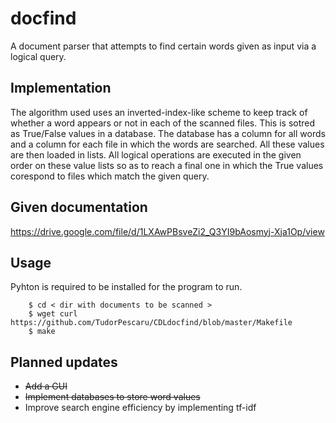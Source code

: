 # docfind

A document parser that attempts to find certain words given as input via a 
logical query.

Implementation
-----

The algorithm used uses an inverted-index-like scheme to keep track of whether 
a word appears or not in each of the scanned files. This is sotred as 
True/False values in a database. The database has a column for all words and a
column for each file in which the words are searched. All these values are then
loaded in lists. All logical operations are executed in the given order on
these value lists so as to reach a final one in which the True values corespond
to files which match the given query.

Given documentation
-----

https://drive.google.com/file/d/1LXAwPBsveZi2_Q3YI9bAosmyj-Xja1Op/view

Usage
-----

Pyhton is required to be installed for the program to run.

```
	$ cd < dir with documents to be scanned >
	$ wget curl https://github.com/TudorPescaru/CDLdocfind/blob/master/Makefile
	$ make
```

Planned updates
-----

* ~~Add a GUI~~
* ~~Implement databases to store word values~~
* Improve search engine efficiency by implementing tf-idf

